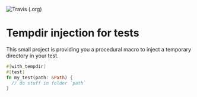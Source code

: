 ![Travis (.org)](https://img.shields.io/travis/woshilapin/with_tempdir_procmacro)

Tempdir injection for tests
===========================
This small project is providing you a procedural macro to inject a temporary
directory in your test.

```rust
#[with_tempdir]
#[test]
fn my_test(path: &Path) {
  // do stuff in folder `path`
}
```
